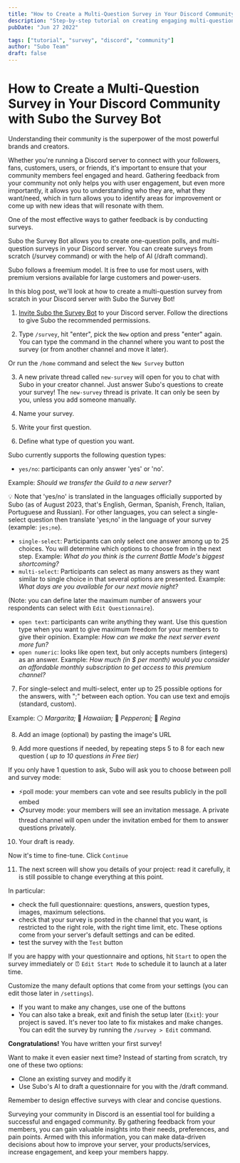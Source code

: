 ```yaml
---
title: "How to Create a Multi-Question Survey in Your Discord Community with Subo the Survey Bot"
description: "Step-by-step tutorial on creating engaging multi-question surveys in Discord using Subo the Survey Bot."
pubDate: "Jun 27 2022"

tags: ["tutorial", "survey", "discord", "community"] 
author: "Subo Team"
draft: false
---
```


# How to Create a Multi-Question Survey in Your Discord Community with Subo the Survey Bot

Understanding their community is the superpower of the most powerful brands and creators.

Whether you're running a Discord server to connect with your followers, fans, customers, users, or friends, it's important to ensure that your community members feel engaged and heard. Gathering feedback from your community not only helps you with user engagement, but even more importantly, it allows you to understanding who they are, what they want/need, which in turn allows you to identify areas for improvement or come up with new ideas that will resonate with them.

One of the most effective ways to gather feedback is by conducting surveys.

Subo the Survey Bot allows you to create one-question polls, and multi-question surveys in your Discord server. You can create surveys from scratch (/survey command) or with the help of AI (/draft command).

Subo follows a freemium model. It is free to use for most users, with premium versions available for large customers and power-users.

In this blog post, we'll look at how to create a multi-question survey from scratch in your Discord server with Subo the Survey Bot!

1. [Invite Subo the Survey Bot](/invite) to your Discord server. Follow the directions to give Subo the recommended permissions.

2. Type `/survey`, hit "enter", pick the `New` option and press "enter" again. You can type the command in the channel where you want to post the survey (or from another channel and move it later).

Or run the `/home` command and select the `New Survey` button

3. A new private thread called `new-survey` will open for you to chat with Subo in your creator channel. Just answer Subo's questions to create your survey! The `new-survey` thread is private. It can only be seen by you, unless you add someone manually.

4. Name your survey.

5. Write your first question.

6. Define what type of question you want.

Subo currently supports the following question types:

- `yes/no`: participants can only answer 'yes' or 'no'.

Example: _Should we transfer the Guild to a new server?_

💡 Note that 'yes/no' is translated in the languages officially supported by Subo (as of August 2023, that's English, German, Spanish, French, Italian, Portuguese and Russian). For other languages, you can select a single-select question then translate 'yes;no' in the language of your survey (example: `jes;ne`).

- `single-select`: Participants can only select one answer among up to 25 choices. You will determine which options to choose from in the next step.
Example: _What do you think is the current Battle Mode's biggest shortcoming?_
- `multi-select`: Participants can select as many answers as they want similar to single choice in that several options are presented.
Example: _What days are you available for our next movie night?_

(Note: you can define later the maximum number of answers your respondents can select with `Edit Questionnaire`).

- `open text`: participants can write anything they want. Use this question type when you want to give maximum freedom for your members to give their opinion.
Example: _How can we make the next server event more fun?_
- `open numeric`: looks like open text, but only accepts numbers (integers) as an answer.
Example: _How much (in $ per month) would you consider an affordable monthly subscription to get access to this premium channel?_

7. For single-select and multi-select, enter up to 25 possible options for the answers, with ";" between each option. You can use text and emojis (standard, custom).

Example: ⚪ _Margarita;_ 🍍 _Hawaiian;_ 🔴 _Pepperoni;_ 🍄 _Regina_

8. Add an image (optional) by pasting the image's URL

9. Add more questions if needed, by repeating steps 5 to 8 for each new question ( _up to 10 questions in Free tier)_

If you only have 1 question to ask, Subo will ask you to choose between poll and survey mode:

- ⚡poll mode: your members can vote and see results publicly in the poll embed
- 📋survey mode: your members will see an invitation message. A private thread channel will open under the invitation embed for them to answer questions privately.

10. Your draft is ready.

Now it's time to fine-tune. Click `Continue`

11. The next screen will show you details of your project: read it carefully, it is still possible to change everything at this point.

In particular:

- check the full questionnaire: questions, answers, question types, images, maximum selections.
- check that your survey is posted in the channel that you want, is restricted to the right role, with the right time limit, etc. These options come from your server's default settings and can be edited.
- test the survey with the `Test` button

If you are happy with your questionnaire and options, hit `Start` to open the survey immediately or ⏰ `Edit Start Mode` to schedule it to launch at a later time.

Customize the many default options that come from your settings (you can edit those later in `/settings`).

- If you want to make any changes, use one of the buttons 
- You can also take a break, exit and finish the setup later (`Exit`): your project is saved. It's never too late to fix mistakes and make changes. You can edit the survey by running the `/survey > Edit` command.

**Congratulations!** You have written your first survey!

Want to make it even easier next time? Instead of starting from scratch, try one of these two options:

- Clone an existing survey and modify it
- Use Subo's AI to draft a questionnaire for you with the /draft command.

Remember to design effective surveys with clear and concise questions.

Surveying your community in Discord is an essential tool for building a successful and engaged community. By gathering feedback from your members, you can gain valuable insights into their needs, preferences, and pain points. Armed with this information, you can make data-driven decisions about how to improve your server, your products/services, increase engagement, and keep your members happy.